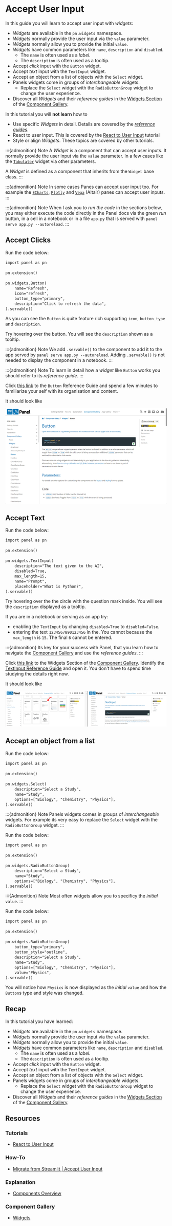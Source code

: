 # Accept User Input

In this guide you will learn to accept user input with *widgets*:

- *Widgets* are available in the `pn.widgets` namespace.
- *Widgets* normally provide the user input via the `value` parameter.
- *Widgets* normally allow you to provide the initial `value`.
- *Widgets* have common parameters like `name`, `description` and `disabled`.
  - The `name` is often used as a *label*.
  - The `description` is often used as a tooltip.
- Accept *click* input with the `Button` widget.
- Accept *text* input with the `TextInput` widget.
- Accept an object from a list of objects with the `Select` widget.
- Panels widgets come in groups of *interchangeable* widgets.
  - Replace the `Select` widget with the `RadioButtonGroup` widget to change the user experience.
- Discover all *Widgets* and their *reference guides* in the [Widgets Section](../../reference/index.md#widgets) of the [Component Gallery](../../reference/index.md).

In this tutorial you will **not learn** how to

- Use specific *Widgets* in detail. Details are covered by the *[reference guides](../../reference/index.md#widgets)*.
- React to user input. This is covered by the [React to User Input](bind.md) tutorial
- Style or align *Widgets*. These topics are covered by other tutorials.

:::{admonition} Note
A *Widget* is a component that can accept user inputs. It normally provide the user input via the `value` parameter. In a few cases like the [`Tabulator`](../../reference/widgets/Tabulator.ipynb) widget via other parameters.

A *Widget* is defined as a component that inherits from the `Widget` base class.
:::

:::{admonition} Note
In some cases Panes can accept user input too. For example the [`ECharts`](../../reference/panes/ECharts.ipynb), [`Plotly`](../../reference/panes/Plotly.ipynb) and [`Vega`](../../reference/panes/Vega.ipynb) (Altair) panes can accept user inputs.
:::

:::{admonition} Note
When I ask you to *run the code* in the sections below, you may either execute the code directly in the Panel docs via the green *run* button, in a cell in a notebook or in a file `app.py` that is served with `panel serve app.py --autoreload`.
:::

## Accept Clicks

Run the code below:

```{pyodide}
import panel as pn

pn.extension()

pn.widgets.Button(
    name="Refresh",
    icon="refresh",
    button_type="primary",
    description="Click to refresh the data",
).servable()
```

As you can see the `Button` is quite feature rich supporting `icon`, `button_type` and `description`.

Try hovering over the button. You will see the `description` shown as a tooltip.

:::{admonition} Note
We add `.servable()` to the component to add it to the app served by `panel serve app.py --autoreload`. Adding `.servable()` is not needed to display the component in a notebook.
:::

:::{admonition} Note
To learn in detail how a *widget* like `Button` works you should refer to its *reference guide*.
:::

Click [this link](../../reference/widgets/Button.ipynb) to the `Button` Reference Guide and spend a few minutes to familiarize your self with its organisation and content.

It should look like

[![Button reference guide](../../_static/images/widgets_button_reference.png)](../../reference/widgets/Button.ipynb)

## Accept Text

Run the code below:

```{pyodide}
import panel as pn

pn.extension()

pn.widgets.TextInput(
    description="The text given to the AI",
    disabled=True,
    max_length=15,
    name="Prompt",
    placeholder="What is Python?",
).servable()
```

Try hovering over the the circle with the question mark inside. You will see the `description` displayed as a tooltip.

If you are in a notebook or serving as an app try:

- enabling the `TextInput` by changing `disabled=True` to `disabled=False`.
- entering the text `1234567890123456` in the. You cannot because the `max_length` is `15`. The final `6` cannot be entered.

:::{admonition}
Its key for your success with Panel, that you learn how to navigate the [Component Gallery](../../reference/index.md) and use the *reference guides*.
:::

Click [this link](../../reference/index.md#widgets) to the Widgets Section of the [Component Gallery](../../reference/index.md). Identify the [TextInput Reference Guide](../../reference/widgets/TextInput.ipynb) and open it. You don't have to spend time studying the details right now.

It should look like

[![Widgets Gallery and TextInput Reference Guide](../../_static/images/widgets_textinput_reference.png)](../../reference/index.md#widgets)

## Accept an object from a list

Run the code below:

```{pyodide}
import panel as pn

pn.extension()

pn.widgets.Select(
    description="Select a Study",
    name="Study",
    options=["Biology", "Chemistry", "Physics"],
).servable()
```

:::{admonition} Note
Panels widgets comes in groups of *interchangeable* widgets. For example its very easy to replace the `Select` widget with the `RadioButtonGroup` widget.
:::

Run the code below:

```{pyodide}
import panel as pn

pn.extension()

pn.widgets.RadioButtonGroup(
    description="Select a Study",
    name="Study",
    options=["Biology", "Chemistry", "Physics"],
).servable()
```

:::{Admonition} Note
Most often widgets allow you to specificy the *initial* `value`.
:::

Run the code below:

```{pyodide}
import panel as pn

pn.extension()

pn.widgets.RadioButtonGroup(
    button_type="primary",
    button_style="outline",
    description="Select a Study",
    name="Study",
    options=["Biology", "Chemistry", "Physics"],
    value="Physics",
).servable()
```

You will notice how `Physics` is now displayed as the *initial* `value` and how the `Button`s type and style was changed.

## Recap

In this tutorial you have learned:

- *Widgets* are available in the `pn.widgets` namespace.
- *Widgets* normally provide the user input via the `value` parameter.
- *Widgets* normally allow you to provide the initial `value`.
- *Widgets* have common parameters like `name`, `description` and `disabled`.
  - The `name` is often used as a *label*.
  - The `description` is often used as a tooltip.
- Accept *click* input with the `Button` widget.
- Accept *text* input with the `TextInput` widget.
- Accept an object from a list of objects with the `Select` widget.
- Panels widgets come in groups of *interchangeable* widgets.
  - Replace the `Select` widget with the `RadioButtonGroup` widget to change the user experience.
- Discover all *Widgets* and their *reference guides* in the [Widgets Section](../../reference/index.md#widgets) of the [Component Gallery](../../reference/index.md).

## Resources

### Tutorials

- [React to User Input](bind.md)

### How-To

- [Migrate from Streamlit | Accept User Input](../../how_to/streamlit_migration/widgets.md)

### Explanation

- [Components Overview](../../explanation/components/components_overview.md)

### Component Gallery

- [Widgets](../../reference/index.md#widgets)
